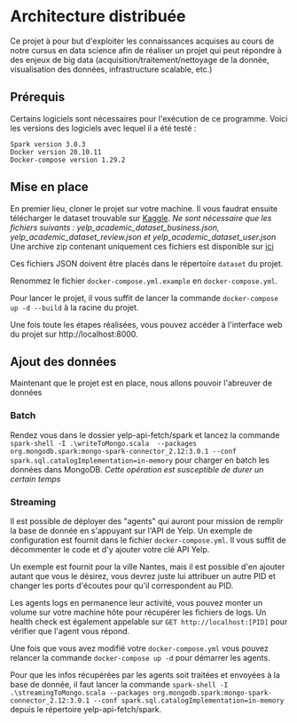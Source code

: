 # Architecture distribuée

Ce projet à pour but d'exploiter les connaissances acquises au cours de notre cursus en data science afin de réaliser un projet qui peut répondre à des enjeux de big data (acquisition/traitement/nettoyage de la donnée, visualisation des données, infrastructure scalable, etc.)

## Prérequis

Certains logiciels sont nécessaires pour l'exécution de ce programme. Voici les versions des logiciels avec lequel il a été testé :

	Spark version 3.0.3
	Docker version 20.10.11
	Docker-compose version 1.29.2

## Mise en place

En premier lieu, cloner le projet sur votre machine.
Il vous faudrat ensuite télécharger le dataset trouvable sur [Kaggle](https://www.kaggle.com/datasets/yelp-dataset/yelp-dataset?select=yelp_academic_dataset_business.json). 
*Ne sont nécessaire que les fichiers suivants : yelp_academic_dataset_business.json, yelp_academic_dataset_review.json et yelp_academic_dataset_user.json*
Une archive zip contenant uniquement ces fichiers est disponible sur [ici](https://mega.nz/folder/sh9wTagD#dXiAKjdacnbFmOOSB12dFw)

Ces fichiers JSON doivent être placés dans le répertoire `dataset` du projet.

Renommez le fichier `docker-compose.yml.example` en `docker-compose.yml`.

Pour lancer le projet, il vous suffit de lancer la commande `docker-compose up -d --build` à la racine du projet.

Une fois toute les étapes réalisées, vous pouvez accéder à l'interface web du projet sur http://localhost:8000.

## Ajout des données

Maintenant que le projet est en place, nous allons pouvoir l'abreuver de données

### Batch

Rendez vous dans le dossier yelp-api-fetch/spark et lancez la commande `spark-shell -I .\writeToMongo.scala  --packages org.mongodb.spark:mongo-spark-connector_2.12:3.0.1 --conf spark.sql.catalogImplementation=in-memory` pour charger en batch les données dans MongoDB.
*Cette opération est susceptible de durer un certain temps*

### Streaming

Il est possible de déployer des "agents" qui auront pour mission de remplir la base de donnée en s'appuyant sur l'API de Yelp. Un exemple de configuration est fournit dans le fichier `docker-compose.yml`. Il vous suffit de décommenter le code et d'y ajouter votre clé API Yelp.

Un exemple est fournit pour la ville Nantes, mais il est possible d'en ajouter autant que vous le désirez, vous devrez juste lui attribuer un autre PID et changer les ports d'écoutes pour qu'il correspondent au PID.

Les agents logs en permanence leur activité, vous pouvez monter un volume sur votre machine hôte pour récupérer les fichiers de logs. Un health check est également appelable sur `GET http://localhost:[PID]` pour vérifier que l'agent vous répond.

Une fois que vous avez modifié votre `docker-compose.yml` vous pouvez relancer la commande `docker-compose up -d` pour démarrer les agents.

Pour que les infos récupérées par les agents soit traitées et envoyées à la base de donnée, il faut lancer la commande `spark-shell -I .\streamingToMongo.scala --packages org.mongodb.spark:mongo-spark-connector_2.12:3.0.1 --conf spark.sql.catalogImplementation=in-memory` depuis le répertoire yelp-api-fetch/spark.